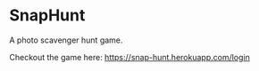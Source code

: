 # SnapHunt
A photo scavenger hunt game.

Checkout the game here: https://snap-hunt.herokuapp.com/login
